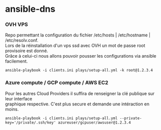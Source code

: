 # ansible-dns

### OVH VPS
Repo permettant la configuration du fichier /etc/hosts | /etc/hostname | /etc/resolv.conf.  
Lors de la réinstallation d'un vps ssd avec OVH un mot de passe root provisoire est donné.  
Grâce à celui-ci nous allons pouvoir pousser les configurations via ansible facilement.  

``` ansible-playbook -i clients.ini plays/setup-all.yml -k root@1.2.3.4 ```   

### Azure compute / GCP compute / AWS EC2
Pour les autres Cloud Providers il suffira de renseigner la clé publique sur leur interface  
graphique respective. C'est plus secure et demande une intéraction en moins.  

``` ansible-playbook -i clients.ini plays/setup-all.yml --private-key='/private/.ssh/key' azureuser/gcpuser/awsuser@1.2.3.4 ```  


